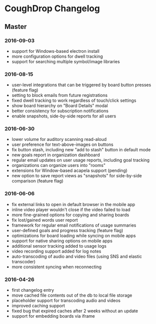 # CoughDrop Changelog

## Master

### 2016-09-03
- support for Windows-based electron install
- more configuration options for dwell tracking
- support for searching multiple symbol/image libraries

### 2016-08-15
- user-level integrations that can be triggered by board button presses (feature flag)
- setting to block emails from future registrations
- fixed dwell tracking to work regardless of touch/click settings
- show board hierarchy on "Board Details" modal
- better consistency for subscription notifications
- enable snapshots, side-by-side reports for all users

### 2016-06-30
- lower volume for auditory scanning read-aloud
- user preference for text-above-images on buttons
- fix button stash, including new "add to stash" button in default mode
- new goals report in organization dashboard
- regular email updates on user usage reports, including goal tracking
- organizations can organize users into "rooms"
- extensions for Window-based acapela support (pending)
- new option to save report views as "snapshots" for side-by-side comparison (feature flag)

### 2016-06-06
- fix external links to open in default browser in the mobile app
- inline video player wouldn't close if the video failed to load
- more fine-grained options for copying and sharing boards
- fix lost/gained words user report
- framework for regular email notifications of usage summaries
- user-defined goals and progress tracking (feature flag)
- optimizations for board loading while syncing on mobile apps
- support for native sharing options on mobile apps
- additional sensor tracking added to usage logs
- video recording support added for log notes
- auto-transcoding of audio and video files (using SNS and elastic transcoder)
- more consistent syncing when reconnecting

### 2016-04-26
- first changelog entry
- move cached file contents out of the db to local file storage
- placeholder support for transcoding audio and videos
- improved caching support
- fixed bug that expired caches after 2 weeks without an update
- support for embedding boards via iframe